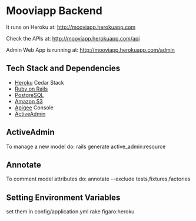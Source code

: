 # Mooviapp Backend #

It runs on Heroku at: http://mooviapp.herokuapp.com

Check the APIs at: http://mooviapp.herokuapp.com/api

Admin Web App is running at: http://mooviapp.herokuapp.com/admin

## Tech Stack and Dependencies ##

* [Heroku](http://heroku.com) Cedar Stack
* [Ruby on Rails](http://rubyonrails.org)
* [PostgreSQL](http://www.postgresql.org)
* [Amazon S3](http://aws.amazon.com/console/)
* [Apigee](http://apigee.com) Console
* [ActiveAdmin](http://activeadmin.info)

## ActiveAdmin ##

To manage a new model do: rails generate active_admin:resource <Model>

## Annotate ##

To comment model attributes do: annotate --exclude tests,fixtures,factories

## Setting Environment Variables ##

set them in config/application.yml
rake figaro:heroku
